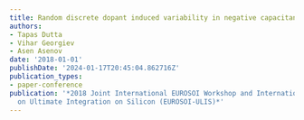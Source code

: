 ```yaml
---
title: Random discrete dopant induced variability in negative capacitance transistors
authors:
- Tapas Dutta
- Vihar Georgiev
- Asen Asenov
date: '2018-01-01'
publishDate: '2024-01-17T20:45:04.862716Z'
publication_types:
- paper-conference
publication: '*2018 Joint International EUROSOI Workshop and International Conference
  on Ultimate Integration on Silicon (EUROSOI-ULIS)*'
---
```

